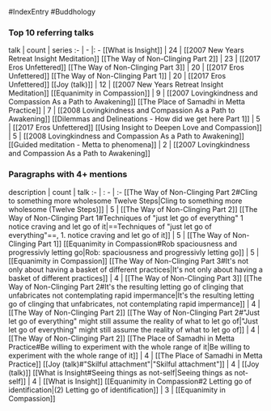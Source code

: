 #IndexEntry #Buddhology

### Top 10 referring talks
talk | count | series
:- | - |: -
[[What is Insight]] | 24 | [[2007 New Years Retreat Insight Meditation]]
[[The Way of Non-Clinging Part 2]] | 23 | [[2017 Eros Unfettered]]
[[The Way of Non-Clinging Part 3]] | 20 | [[2017 Eros Unfettered]]
[[The Way of Non-Clinging Part 1]] | 20 | [[2017 Eros Unfettered]]
[[Joy (talk)]] | 12 | [[2007 New Years Retreat Insight Meditation]]
[[Equanimity in Compassion]] | 9 | [[2007 Lovingkindness and Compassion As a Path to Awakening]]
[[The Place of Samadhi in Metta Practice]] | 7 | [[2008 Lovingkindness and Compassion As a Path to Awakening]]
[[Dilemmas and Delineations - How did we get here Part 1]] | 5 | [[2017 Eros Unfettered]]
[[Using Insight to Deepen Love and Compassion]] | 5 | [[2008 Lovingkindness and Compassion As a Path to Awakening]]
[[Guided meditation - Metta to phenomena]] | 2 | [[2007 Lovingkindness and Compassion As a Path to Awakening]]

### Paragraphs with 4+ mentions
description | count | talk
:- | : - | :-
[[The Way of Non-Clinging Part 2#Cling to something more wholesome Twelve Steps\|Cling to something more wholesome (Twelve Steps)]] | 5 | [[The Way of Non-Clinging Part 2]]
[[The Way of Non-Clinging Part 1#Techniques of "just let go of everything" 1 notice craving and let go of it\|==Techniques of "just let go of everything"==, 1. notice craving and let go of it]] | 5 | [[The Way of Non-Clinging Part 1]]
[[Equanimity in Compassion#Rob spaciousness and progressivly letting go\|Rob: spaciousness and progressivly letting go]] | 5 | [[Equanimity in Compassion]]
[[The Way of Non-Clinging Part 3#It's not only about having a basket of different practices\|It's not only about having a basket of different practices]] | 4 | [[The Way of Non-Clinging Part 3]]
[[The Way of Non-Clinging Part 2#It's the resulting letting go of clinging that unfabricates not contemplating rapid impermance\|It's the resulting letting go of clinging that unfabricates, not contemplating rapid impermance]] | 4 | [[The Way of Non-Clinging Part 2]]
[[The Way of Non-Clinging Part 2#"Just let go of everything" might still assume the reality of what to let go of\|"Just let go of everything" might still assume the reality of what to let go of]] | 4 | [[The Way of Non-Clinging Part 2]]
[[The Place of Samadhi in Metta Practice#Be willing to experiment with the whole range of it\|Be willing to experiment with the whole range of it]] | 4 | [[The Place of Samadhi in Metta Practice]]
[[Joy (talk)#"Skilful attachment"\|"Skilful attachment"]] | 4 | [[Joy (talk)]]
[[What is Insight#Seeing things as not-self\|Seeing things as not-self]] | 4 | [[What is Insight]]
[[Equanimity in Compassion#2 Letting go of identification\|(2) Letting go of identification]] | 3 | [[Equanimity in Compassion]]

